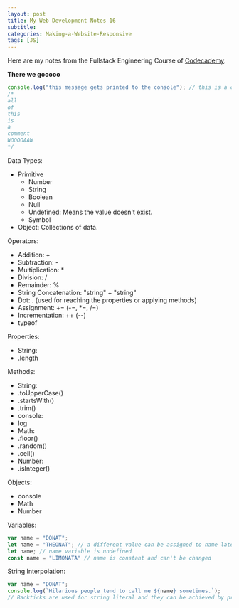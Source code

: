 ```yaml
---
layout: post
title: My Web Development Notes 16
subtitle: 
categories: Making-a-Website-Responsive
tags: [JS]
---
```


Here are my notes from the Fullstack Engineering Course of [Codecademy](https://www.codecademy.com/):

<Strong>There we gooooo</Strong>


```JavaScript
console.log("this message gets printed to the console"); // this is a comment
/*
all
of
this
is
a
comment
WOOOOAAW
*/
```

Data Types:
<ul>
    <li>
    Primitive
        <ul>
        <li>Number</li>
        <li>String</li>
        <li>Boolean</li>
        <li>Null</li>
        <li>Undefined: Means the value doesn't exist.</li>
        <li>Symbol</li>
        </ul>
    </li>
    <li>Object: Collections of data.</li>
</ul>

Operators:
<ul>
    <li>Addition: +</li>
    <li>Subtraction: -</li>
    <li>Multiplication: *</li>
    <li>Division: /</li>
    <li>Remainder: %</li>
    <li>String Concatenation: "string" + "string"</li>
    <li>Dot: . (used for reaching the properties or applying methods)</li>
    <li>Assignment: += (-=, *=, /=) </li>
    <li>Incrementation: ++ (--)</li>
    <li>typeof</li>
</ul>

Properties:
<ul>
    <li>
    String:
    <li>.length</li>
    </li>
</ul>

Methods:
<ul>
    <li>
    String:
        <li>.toUpperCase()</li>
        <li>.startsWith()</li>
        <li>.trim()</li>
    </li>
    <li>
    console:
        <li>log</li>
    </li>
     <li>
    Math:
        <li>.floor()</li>
        <li>.random()</li>
        <li>.ceil()</li>
    </li>
    <li>
    Number:
        <li>.isInteger()</li>
    </li>
</ul>

Objects:
<ul>
    <li>console</li>
    <li>Math</li>
    <li>Number</li>
</ul>


Variables:

```JavaScript
var name = "DONAT"; 
let name = "THEONAT"; // a different value can be assigned to name later
let name; // name variable is undefined
const name = "LİMONATA" // name is constant and can't be changed
```

String Interpolation:

```JavaScript
var name = "DONAT";
console.log(`Hilarious people tend to call me ${name} sometimes.`);
// Backticks are used for string literal and they can be achieved by pressing alt and comma on my keyboard.
```



